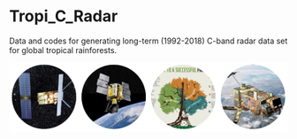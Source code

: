 # Tropi_C_Radar
Data and codes for generating long-term (1992-2018) C-band radar data set for global tropical rainforests.

![C-band Radar sensors for monitoring tropical forests--key to a successful paris agreement](images/radar_forest.png)
